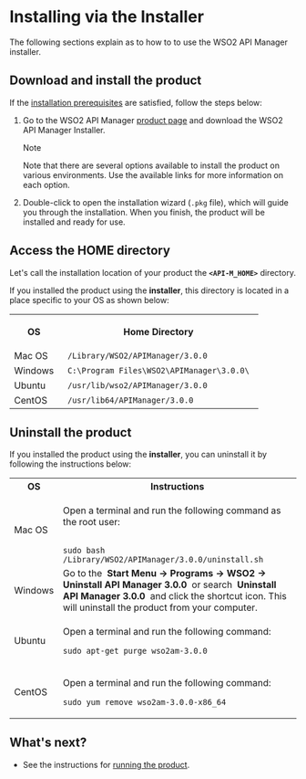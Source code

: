 # Installing via the Installer

The following sections explain as to how to to use the WSO2 API Manager installer.


## Download and install the product

If the [installation prerequisites](../../../../SetupAndInstall/InstallationGuide/installation-prerequisites) are satisfied, follow the steps below:

1.  Go to the WSO2 API Manager [product page](https://wso2.com/api-management/) and download the WSO2 API Manager Installer.

    <div class="admonition note">
     <p class="admonition-title">Note</p>
     <p>
     Note that there are several options available to install the product on various environments. Use the available links for more information on each option.</p>
     </div> 

2.  Double-click to open the installation wizard (`.pkg` file), which will guide you through the installation. When you finish, the product will be installed and ready for use. 

## Access the HOME directory

Let's call the installation location of your product the **`<API-M_HOME>`** directory.

If you installed the product using the **installer**, this directory is located in a place specific to your OS as shown below:

<html>
<table>
<tr>
<th>

<b>OS</b>
</th>
<th>

<b>Home Directory</b>
</th>
</tr>
<tr><td>
Mac OS </td><td> <code> /Library/WSO2/APIManager/3.0.0 </code> </tr>
<tr><td> Windows </td><td> <code> C:\Program Files\WSO2\APIManager\3.0.0\ </code> </tr>
<tr><td>Ubuntu </td><td> <code> /usr/lib/wso2/APIManager/3.0.0 </code> </tr>
<tr><td> CentOS </td><td> <code> /usr/lib64/APIManager/3.0.0 </code></tr>
</table>
</html>

## Uninstall the product

If you installed the product using the **installer**, you can uninstall it by following the instructions below:

<html>
<table>
<tr>
<th>
<b>
OS
</b>
</th>
<th>
Instructions
</th>
</tr>

<tr> <td>Mac OS </td><td>

Open a terminal and run the following command as the root user:

<code>
sudo bash /Library/WSO2/APIManager/3.0.0/uninstall.sh
</code>
</td>
</tr>
<tr>
<td> Windows </td><td> Go to the  <b>Start Menu -> Programs -> WSO2 -> Uninstall API Manager 3.0.0</b>  or search  <b>Uninstall API Manager 3.0.0</b>  and click the shortcut icon. This will uninstall the product from your computer. </td>
</tr>
<tr>
<td> Ubuntu </td><td>

Open a terminal and run the following command:


<code>sudo apt-get purge wso2am-3.0.0
</code>
</td>
 </tr>
 <tr>
<td> CentOS </td><td>

Open a terminal and run the following command:

<code>sudo yum remove wso2am-3.0.0-x86_64
</code>
</td>
 <tr>
 </table>
</html>

## What's next?

-   See the instructions for [running the product]({{base_path}}/SetupAndInstall/InstallationGuide/running-the-product/).

